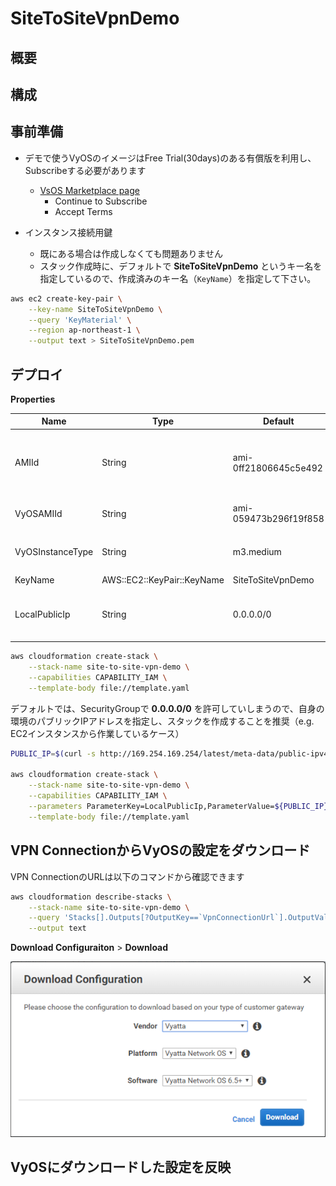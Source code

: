 # SiteToSiteVpnDemo

## 概要

## 構成

## 事前準備

- デモで使うVyOSのイメージはFree Trial(30days)のある有償版を利用し、Subscribeする必要があります
  - [VsOS Marketplace page](https://aws.amazon.com/marketplace/pp/B07N3X1P1T?qid=1555959590559&sr=0-1&ref_=srh_res_product_title)
    - Continue to Subscribe
    - Accept Terms

- インスタンス接続用鍵
  - 既にある場合は作成しなくても問題ありません
  - スタック作成時に、デフォルトで **SiteToSiteVpnDemo** というキー名を指定しているので、作成済みのキー名（`KeyName`）を指定して下さい。

```sh
aws ec2 create-key-pair \
    --key-name SiteToSiteVpnDemo \
    --query 'KeyMaterial' \
    --region ap-northeast-1 \
    --output text > SiteToSiteVpnDemo.pem
```

## デプロイ

**Properties**

|Name|Type|Default|Description|
|--|--|--|--|
|AMIId|String|ami-0ff21806645c5e492|Amazon Linux 2 AMI (HVM), SSD Volume Type|
|VyOSAMIId|String|ami-059473b296f19f858|VyOS (HVM) 1.2.3|
|VyOSInstanceType|String|m3.medium|VyOSのインスタンスタイプ|
|KeyName|AWS::EC2::KeyPair::KeyName|SiteToSiteVpnDemo|キーペア名|
|LocalPublicIp|String|0.0.0.0/0|自身の環境のパブリックIPアドレス|

```sh
aws cloudformation create-stack \
    --stack-name site-to-site-vpn-demo \
    --capabilities CAPABILITY_IAM \
    --template-body file://template.yaml
```

デフォルトでは、SecurityGroupで **0.0.0.0/0** を許可していしまうので、自身の環境のパブリックIPアドレスを指定し、スタックを作成することを推奨（e.g. EC2インスタンスから作業しているケース）

```sh
PUBLIC_IP=$(curl -s http://169.254.169.254/latest/meta-data/public-ipv4)

aws cloudformation create-stack \
    --stack-name site-to-site-vpn-demo \
    --capabilities CAPABILITY_IAM \
    --parameters ParameterKey=LocalPublicIp,ParameterValue=${PUBLIC_IP}/32 \
    --template-body file://template.yaml
```

## VPN ConnectionからVyOSの設定をダウンロード

VPN ConnectionのURLは以下のコマンドから確認できます

```sh
aws cloudformation describe-stacks \
    --stack-name site-to-site-vpn-demo \
    --query 'Stacks[].Outputs[?OutputKey==`VpnConnectionUrl`].OutputValue' \
    --output text
```

**Download Configuraiton** > **Download**

![Download Configuration](https://github.com/ot-nemoto/SiteToSiteVpnDemo/blob/images/download_configuration.png)

## VyOSにダウンロードした設定を反映


